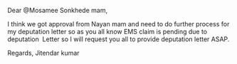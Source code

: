 Dear @Mosamee Sonkhede mam,

I think we got approval from Nayan mam and need to do further process for my deputation letter so as you all know EMS claim is pending due to deputation 
Letter so I will request you all to provide deputation letter ASAP.

Regards,
Jitendar kumar
